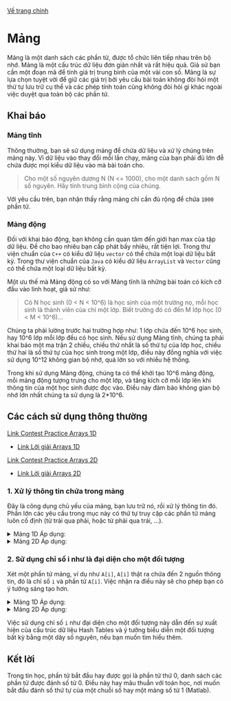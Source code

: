 [Về trang chính](../../index.md)

# Mảng

Mảng là một danh sách các phần tử, được tổ chức liên tiếp nhau trên bộ nhớ. Mảng là một cấu trúc dữ liệu đơn giản nhất và rất hiệu quả. Giả sử bạn cần một đoạn mã để tính giá trị trung bình của một vài con số. Mảng là sự lựa chọn tuyệt vời để giữ các giá trị bởi yêu cầu bài toán không đòi hỏi một thứ tự lưu trữ cụ thể và các phép tính toán cũng không đòi hỏi gì khác ngoài việc duyệt qua toàn bộ các phần tử.

## Khai báo

### Mảng tĩnh
Thông thường, bạn sẽ sử dụng mảng để chứa dữ liệu và xử lý chúng trên mảng này. Vì dữ liệu vào thay đổi mỗi lần chạy, mảng của bạn phải đủ lớn đễ chứa được mọi kiểu dữ liệu vào mà bài toán cho.

> Cho một số nguyên dương N (N <= 1000), cho một danh sách gồm N số nguyên. Hãy tính trung bình cộng của chúng.

Với yêu cầu trên, bạn nhận thấy rằng mảng chỉ cần đủ rộng để chứa `1000` phần tử.

### Mảng động
Đối với khai báo động, bạn không cần quan tâm đến giới hạn max của tập dữ liệu. Đề cho bao nhiêu bạn cấp phát bấy nhiêu, rất tiện lợi. Trong thư viện chuẩn của `C++` có kiểu dữ liệu `vector` có thể chứa một loại dữ liệu bất kỳ. Trong thư viện chuẩn của `Java` có kiểu dữ liệu `ArrayList` và `Vector` cũng có thể chứa một loại dữ liệu bất kỳ.

Một ưu thế mà Mảng động có so với Mảng tĩnh là những bài toán có kích cỡ đầu vào linh hoạt, giả sử như:

> Có N học sinh (0 < N < 10^6) là học sinh của một trường nọ, mỗi học sinh là thành viên của chỉ một lớp. Biết trường đó có đến M lớp học (0 < M < 10^6)...

Chúng ta phải lường trước hai trường hợp như: 1 lớp chứa đến 10^6 học sinh, hay 10^6 lớp mỗi lớp đều có học sinh. Nếu sử dụng Mảng tĩnh, chúng ta phải khai báo một ma trận 2 chiều, chiều thứ nhất là số thứ tự của lớp học, chiều thứ hai là số thứ tự của học sinh trong một lớp, điều này đồng nghĩa với việc sử dụng 10^12 không gian bộ nhớ, quá lớn so với nhiều hệ thống.

Trong khi sử dụng Mảng động, chúng ta có thể khởi tạo 10^6 mảng động, mỗi mảng động tượng trưng cho một lớp, và tăng kích cỡ mỗi lớp lên khi thông tin của một học sinh được đọc vào. Điều này đảm bảo không gian bộ nhớ lớn nhất chúng ta sử dụng là 2*10^6.

## Các cách sử dụng thông thường

[Link Contest Practice Arrays 1D](https://codeforces.com/contests/289360)

- [Link Lời giải Arrays 1D](../Solution/arrays_1d/index.md)

[Link Contest Practice Arrays 2D](https://codeforces.com/contests/289569) 

- [Link Lời giải Arrays 2D](../Solution/arrays_2d/index.md)

### 1. Xử lý thông tin chứa trong mảng
Đây là công dụng chủ yếu của mảng, bạn lưu trữ nó, rồi xử lý thông tin đó. Phần lớn các yêu cầu trong mục này có thứ tự truy cập các phần tử mảng luôn cố định (từ trái qua phải, hoặc từ phải qua trái, ...).

<details>
    <summary> Mảng 1D Áp dụng:  </summary>

A - In ngược mảng

B - Tìm "password"

D - Cắt cỏ kiểu Máy đánh bạc

E - Subarray có tổng lớn nhất

F - Truy vấn Tổng 1D Easy

</details>

<details>
    <summary> Mảng 2D Áp dụng:  </summary>

A - Tic Tac Toe

B - Chữ thập thăng

C - Room Rental

D - Rào hố đất

E - Truy vấn Tổng 2D Easy

</details>

### 2. Sử dụng chỉ số i như là đại diện cho một đối tượng 
Xét một phần tử mảng, ví dụ như `A[i]`, `A[i]` thật ra chứa đến 2 nguồn thông tin, đó là chỉ số `i` và phần tử `A[i]`. Việc nhận ra điều này sẽ cho phép bạn có ý tưởng sáng tạo hơn. 

<details>
    <summary> Mảng 1D Áp dụng:  </summary>

C - Vắng mặt

G - Dọn dẹp đường ray

H - Dưới quyền điều hành

</details>

<details>
    <summary> Mảng 2D Áp dụng:  </summary>

F - Forking Knight move

G - Sàn nhảy

H - Khôi phục thứ tự

</details>

Việc sử dụng chỉ số `i` như đại diện cho một đối tượng này dẫn đến sự xuất hiện của cấu trúc dữ liệu Hash Tables và ý tưởng biểu diễn một đối tượng bất kỳ bằng một dãy số nguyên, nếu bạn muốn tìm hiểu thêm.

## Kết lời
Trong tin học, phần tử bắt đầu hay được gọi là phần tử thứ 0, danh sách các phần tử được đánh số từ 0. Điều này hay mâu thuẫn với toán học, nơi muốn bắt đầu đánh số thứ tự của một chuỗi số hay một mảng số từ 1 (Matlab).
